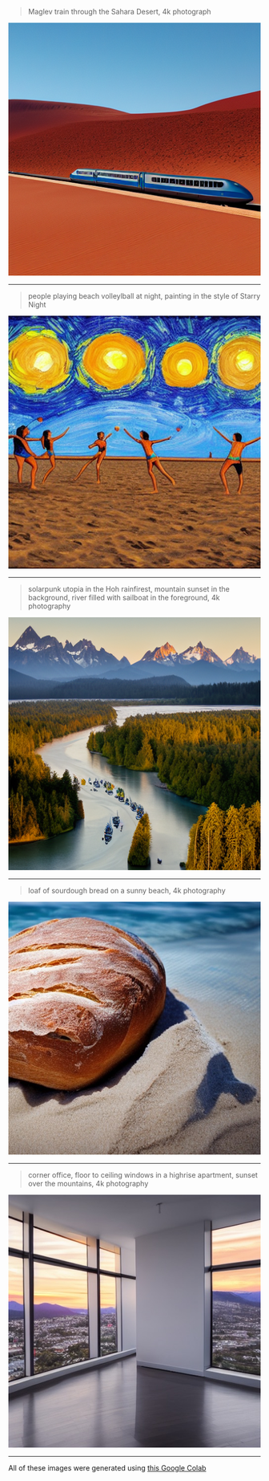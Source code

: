 > Maglev train through the Sahara Desert, 4k photograph

![](./pics/1.png)

<hr />

> people playing beach volleylball at night, painting in the style of Starry Night

![](./pics/2.png)

<hr />

> solarpunk utopia in the Hoh rainfirest, mountain sunset in the background, river filled with sailboat in the foreground, 4k photography

![](./pics/3.png)

<hr />

> loaf of sourdough bread on a sunny beach, 4k photography

![](./pics/4.png)

<hr />

> corner office, floor to ceiling windows in a highrise apartment, sunset over the mountains, 4k photography

![](./pics/5.png)

<hr />

All of these images were generated using [this Google Colab](https://colab.research.google.com/drive/1zVTa4mLeM_w44WaFwl7utTaa6JcaH1zK)
